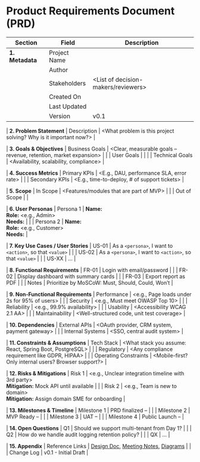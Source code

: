 # Product Requirements Document (PRD)

| Section | Field | Description |
|--------|-------|-------------|
| **1. Metadata** | Project Name | <Name of the project> |
|  | Author | <Who created this PRD> |
|  | Stakeholders | <List of decision-makers/reviewers> |
|  | Created On | <YYYY-MM-DD> |
|  | Last Updated | <YYYY-MM-DD> |
|  | Version | v0.1 |

| **2. Problem Statement** | Description | <What problem is this project solving? Why is it important now?> |

| **3. Goals & Objectives** | Business Goals | <Clear, measurable goals – revenue, retention, market expansion> |
|  | User Goals | <How the product helps users> |
|  | Technical Goals | <Availability, scalability, compliance> |

| **4. Success Metrics** | Primary KPIs | <E.g., DAU, performance SLA, error rate> |
|  | Secondary KPIs | <E.g., time-to-deploy, # of support tickets> |

| **5. Scope** | In Scope | <Features/modules that are part of MVP> |
|  | Out of Scope | <Deferred or explicitly excluded features> |

| **6. User Personas** | Persona 1 | **Name:** <Persona Name> <br> **Role:** <e.g., Admin> <br> **Needs:** <What they want> |
|  | Persona 2 | **Name:** <Persona Name> <br> **Role:** <e.g., Customer> <br> **Needs:** <What they want> |

| **7. Key Use Cases / User Stories** | US-01 | As a `<persona>`, I want to `<action>`, so that `<value>` |
|  | US-02 | As a `<persona>`, I want to `<action>`, so that `<value>` |
|  | US-XX | … |

| **8. Functional Requirements** | FR-01 | Login with email/password |
|  | FR-02 | Display dashboard with summary cards |
|  | FR-03 | Export report as PDF |
|  | Notes | Prioritize by MoSCoW: Must, Should, Could, Won’t |

| **9. Non-Functional Requirements** | Performance | <e.g., Page loads under 2s for 95% of users> |
|  | Security | <e.g., Must meet OWASP Top 10> |
|  | Reliability | <e.g., 99.9% availability> |
|  | Usability | <Accessibility WCAG 2.1 AA> |
|  | Maintainability | <Well-structured code, unit test coverage> |

| **10. Dependencies** | External APIs | <OAuth provider, CRM system, payment gateway> |
|  | Internal Systems | <SSO, central audit system> |

| **11. Constraints & Assumptions** | Tech Stack | <What stack you assume: React, Spring Boot, PostgreSQL> |
|  | Regulatory | <Any compliance requirement like GDPR, HIPAA> |
|  | Operating Constraints | <Mobile-first? Only internal users? Browser support?> |

| **12. Risks & Mitigations** | Risk 1 | <e.g., Unclear integration timeline with 3rd party> <br> **Mitigation:** Mock API until available |
|  | Risk 2 | <e.g., Team is new to domain> <br> **Mitigation:** Assign domain SME for onboarding |

| **13. Milestones & Timeline** | Milestone 1 | PRD finalized – <YYYY-MM-DD> |
|  | Milestone 2 | MVP Ready – <YYYY-MM-DD> |
|  | Milestone 3 | UAT – <YYYY-MM-DD> |
|  | Milestone 4 | Public Launch – <YYYY-MM-DD> |

| **14. Open Questions** | Q1 | Should we support multi-tenant from Day 1? |
|  | Q2 | How do we handle audit logging retention policy? |
|  | QX | … |

| **15. Appendix** | Reference Links | [Design Doc](#), [Meeting Notes](#), [Diagrams](#) |
|  | Change Log | v0.1 - Initial Draft |
